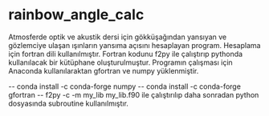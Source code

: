 # rainbow_angle_calc
Atmosferde optik ve akustik dersi için gökküşağından yansıyan ve gözlemciye ulaşan ışınların yansıma açısını hesaplayan program.
Hesaplama için fortran dili kullanılmıştır. Fortran kodunu f2py ile çalıştırıp pythonda kullanılacak bir kütüphane oluşturulmuştur. 
Programın çalışması için Anaconda kullanılaraktan gfortran ve numpy yüklenmiştir.

--  conda install -c conda-forge numpy
--  conda install -c conda-forge gfortran
--    f2py -c -m my_lib my_lib.f90 ile çalıştırılıp daha sonradan python dosyasında subroutine kullanılmıştır.

